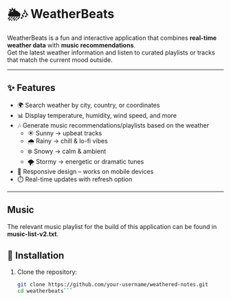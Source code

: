 # 🌦️🎶 WeatherBeats

WeatherBeats is a fun and interactive application that combines **real-time weather data** with **music recommendations**.  
Get the latest weather information and listen to curated playlists or tracks that match the current mood outside.

---

## ✨ Features

- 🌍 Search weather by city, country, or coordinates  
- 📊 Display temperature, humidity, wind speed, and more  
- 🎶 Generate music recommendations/playlists based on the weather  
  - ☀️ Sunny → upbeat tracks  
  - 🌧️ Rainy → chill & lo-fi vibes  
  - ❄️ Snowy → calm & ambient  
  - 🌪️ Stormy → energetic or dramatic tunes  
- 📱 Responsive design – works on mobile devices  
- ⏱️ Real-time updates with refresh option  

---

## Music
The relevant music playlist for the build of this application can be found in **music-list-v2.txt**.

## 🚀 Installation

1. Clone the repository:
   ```bash
   git clone https://github.com/your-username/weathered-notes.git
   cd weatherbeats```
